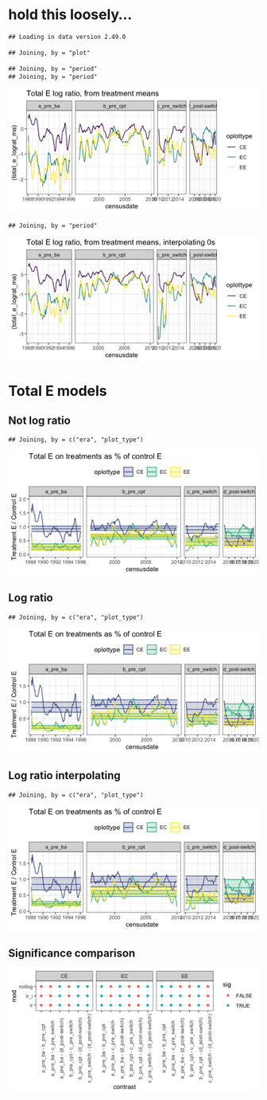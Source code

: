 hold this loosely…
================

    ## Loading in data version 2.49.0

    ## Joining, by = "plot"

    ## Joining, by = "period"
    ## Joining, by = "period"

![](logratios_files/figure-gfm/unnamed-chunk-1-1.png)<!-- -->

    ## Joining, by = "period"

![](logratios_files/figure-gfm/unnamed-chunk-1-2.png)<!-- -->

# Total E models

## Not log ratio

    ## Joining, by = c("era", "plot_type")

![](logratios_files/figure-gfm/unnamed-chunk-2-1.png)<!-- -->

## Log ratio

    ## Joining, by = c("era", "plot_type")

![](logratios_files/figure-gfm/unnamed-chunk-3-1.png)<!-- -->

## Log ratio interpolating

    ## Joining, by = c("era", "plot_type")

![](logratios_files/figure-gfm/unnamed-chunk-4-1.png)<!-- -->

## Significance comparison

![](logratios_files/figure-gfm/unnamed-chunk-5-1.png)<!-- -->
